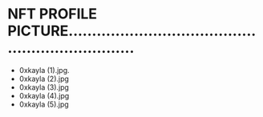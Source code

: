 # NFT PROFILE PICTURE...................................................................
- 0xkayla (1).jpg.
- 0xkayla (2).jpg
- 0xkayla (3).jpg
- 0xkayla (4).jpg
- 0xkayla (5).jpg
